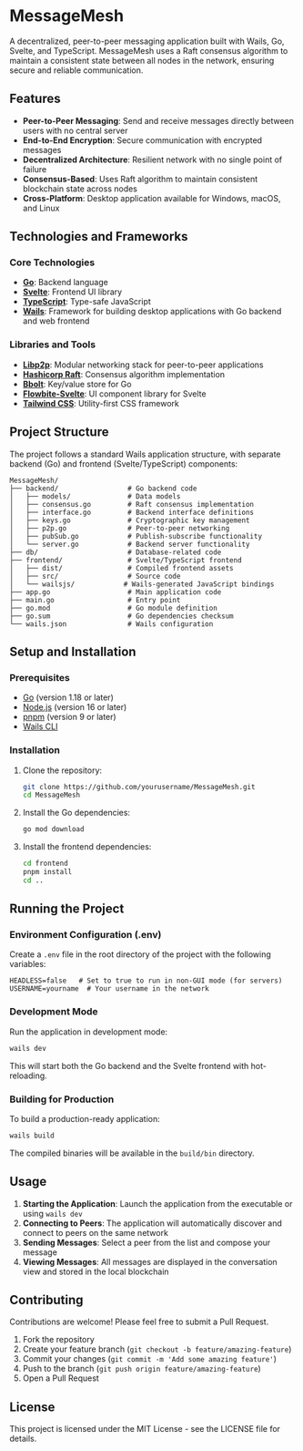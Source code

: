 # MessageMesh

A decentralized, peer-to-peer messaging application built with Wails, Go, Svelte, and TypeScript. MessageMesh uses a Raft consensus algorithm to maintain a consistent state between all nodes in the network, ensuring secure and reliable communication.

## Features

- **Peer-to-Peer Messaging**: Send and receive messages directly between users with no central server
- **End-to-End Encryption**: Secure communication with encrypted messages
- **Decentralized Architecture**: Resilient network with no single point of failure
- **Consensus-Based**: Uses Raft algorithm to maintain consistent blockchain state across nodes
- **Cross-Platform**: Desktop application available for Windows, macOS, and Linux

## Technologies and Frameworks

### Core Technologies
- **[Go](https://golang.org/)**: Backend language
- **[Svelte](https://svelte.dev/)**: Frontend UI library
- **[TypeScript](https://www.typescriptlang.org/)**: Type-safe JavaScript
- **[Wails](https://wails.io/)**: Framework for building desktop applications with Go backend and web frontend

### Libraries and Tools
- **[Libp2p](https://libp2p.io/)**: Modular networking stack for peer-to-peer applications
- **[Hashicorp Raft](https://github.com/hashicorp/raft)**: Consensus algorithm implementation
- **[Bbolt](https://github.com/etcd-io/bbolt)**: Key/value store for Go
- **[Flowbite-Svelte](https://flowbite-svelte.com/)**: UI component library for Svelte
- **[Tailwind CSS](https://tailwindcss.com/)**: Utility-first CSS framework

## Project Structure

The project follows a standard Wails application structure, with separate backend (Go) and frontend (Svelte/TypeScript) components:

```
MessageMesh/
├── backend/                 # Go backend code
│   ├── models/              # Data models
│   ├── consensus.go         # Raft consensus implementation
│   ├── interface.go         # Backend interface definitions
│   ├── keys.go              # Cryptographic key management
│   ├── p2p.go               # Peer-to-peer networking
│   ├── pubSub.go            # Publish-subscribe functionality
│   └── server.go            # Backend server functionality
├── db/                      # Database-related code
├── frontend/                # Svelte/TypeScript frontend
│   ├── dist/                # Compiled frontend assets
│   ├── src/                 # Source code
│   └── wailsjs/            # Wails-generated JavaScript bindings
├── app.go                   # Main application code
├── main.go                  # Entry point
├── go.mod                   # Go module definition
├── go.sum                   # Go dependencies checksum
└── wails.json               # Wails configuration
```

## Setup and Installation

### Prerequisites

- [Go](https://golang.org/dl/) (version 1.18 or later)
- [Node.js](https://nodejs.org/) (version 16 or later)
- [pnpm](https://pnpm.io/) (version 9 or later)
- [Wails CLI](https://wails.io/docs/gettingstarted/installation)

### Installation

1. Clone the repository:
   ```bash
   git clone https://github.com/yourusername/MessageMesh.git
   cd MessageMesh
   ```

2. Install the Go dependencies:
   ```bash
   go mod download
   ```

3. Install the frontend dependencies:
   ```bash
   cd frontend
   pnpm install
   cd ..
   ```

## Running the Project

### Environment Configuration (.env)

Create a `.env` file in the root directory of the project with the following variables:

```
HEADLESS=false   # Set to true to run in non-GUI mode (for servers)
USERNAME=yourname  # Your username in the network
```

### Development Mode

Run the application in development mode:

```bash
wails dev
```

This will start both the Go backend and the Svelte frontend with hot-reloading.

### Building for Production

To build a production-ready application:

```bash
wails build
```

The compiled binaries will be available in the `build/bin` directory.

## Usage

1. **Starting the Application**: Launch the application from the executable or using `wails dev`
2. **Connecting to Peers**: The application will automatically discover and connect to peers on the same network
3. **Sending Messages**: Select a peer from the list and compose your message
4. **Viewing Messages**: All messages are displayed in the conversation view and stored in the local blockchain

## Contributing

Contributions are welcome! Please feel free to submit a Pull Request.

1. Fork the repository
2. Create your feature branch (`git checkout -b feature/amazing-feature`)
3. Commit your changes (`git commit -m 'Add some amazing feature'`)
4. Push to the branch (`git push origin feature/amazing-feature`)
5. Open a Pull Request

## License

This project is licensed under the MIT License - see the LICENSE file for details.